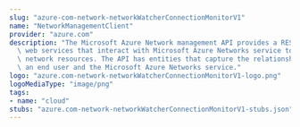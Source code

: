 ```yaml
---
slug: "azure-com-network-networkWatcherConnectionMonitorV1"
name: "NetworkManagementClient"
provider: "azure.com"
description: "The Microsoft Azure Network management API provides a RESTful set of\
  \ web services that interact with Microsoft Azure Networks service to manage your\
  \ network resources. The API has entities that capture the relationship between\
  \ an end user and the Microsoft Azure Networks service."
logo: "azure.com-network-networkWatcherConnectionMonitorV1-logo.png"
logoMediaType: "image/png"
tags:
- name: "cloud"
stubs: "azure.com-network-networkWatcherConnectionMonitorV1-stubs.json"
---
```

